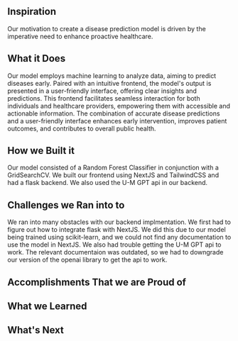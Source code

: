 ## Inspiration
Our motivation to create a disease prediction model is driven by the imperative need to enhance proactive healthcare.

## What it Does
Our model employs machine learning to analyze data, aiming to predict diseases early. Paired with an intuitive frontend, the model's output is presented in a user-friendly interface, offering clear insights and predictions. This frontend facilitates seamless interaction for both individuals and healthcare providers, empowering them with accessible and actionable information. The combination of accurate disease predictions and a user-friendly interface enhances early intervention, improves patient outcomes, and contributes to overall public health.
## How we Built it
Our model consisted of a Random Forest Classifier in conjunction with a GridSearchCV. We built our frontend using NextJS and TailwindCSS and had a flask backend. We also used the U-M GPT api in our backend.
## Challenges we Ran into to
We ran into many obstacles with our backend implmentation. We first had to figure out how to integrate flask with NextJS. We did this due to our model being trained using scikit-learn, and we could not find any documentation to use the model in NextJS. We also had trouble getting the U-M GPT api to work. The relevant documentaion was outdated, so we had to downgrade our version of the openai library to get the api to work. 
## Accomplishments That we are Proud of
## What we Learned
## What's Next
